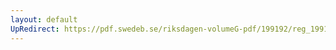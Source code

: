 ```yaml
---
layout: default
UpRedirect: https://pdf.swedeb.se/riksdagen-volumeG-pdf/199192/reg_199192/reg_199192_0048.pdf
---
```

